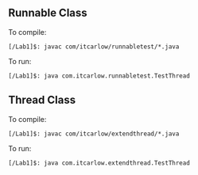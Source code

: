 ## Runnable Class

To compile:

`[/Lab1]$: javac com/itcarlow/runnabletest/*.java`

To run:

`[/Lab1]$: java com.itcarlow.runnabletest.TestThread`

## Thread Class

To compile:

`[/Lab1]$: javac com/itcarlow/extendthread/*.java`

To run:

`[/Lab1]$: java com.itcarlow.extendthread.TestThread`